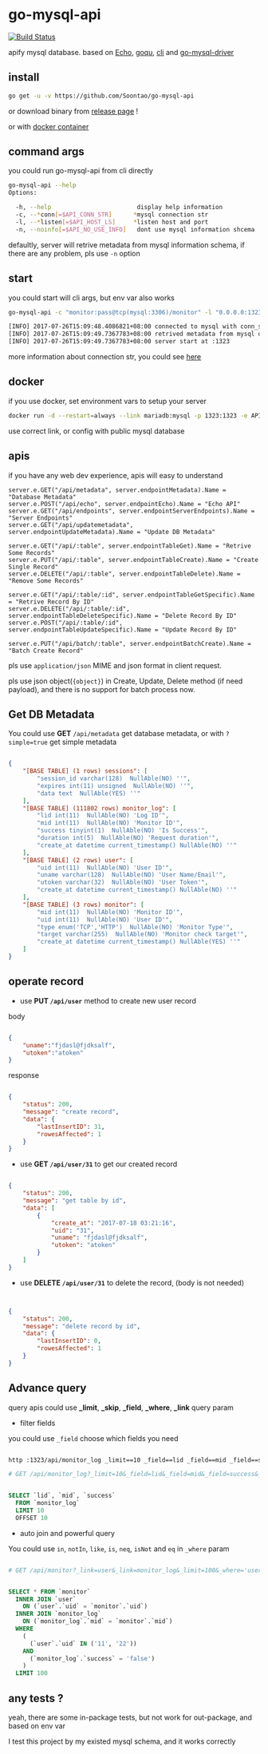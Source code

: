 # go-mysql-api

[![Build Status](https://ci.fornever.org/buildStatus/icon?job=go-mysql-api)](https://ci.fornever.org/job/go-mysql-api)

apify mysql database. based on [Echo](https://github.com/labstack/echo), [goqu](https://github.com/doug-martin/goqu), [cli](https://github.com/mkideal/cli) and [go-mysql-driver](https://github.com/go-sql-driver/mysql)

## install

```bash
go get -u -v https://github.com/Soontao/go-mysql-api
```

or download binary from [release page](https://github.com/Soontao/go-mysql-api/releases) !

or with [docker container](https://hub.docker.com/r/theosun/go-mysql-api/)

## command args

you could run go-mysql-api from cli directly

```bash
go-mysql-api --help
Options:

  -h, --help                        display help information
  -c, --*conn[=$API_CONN_STR]      *mysql connection str
  -l, --*listen[=$API_HOST_LS]     *listen host and port
  -n, --noinfo[=$API_NO_USE_INFO]   dont use mysql information shcema

```

defaultly, server will retrive metadata from mysql information schema, if there are any problem, pls use `-n` option

## start

you could start will cli args, but env var also works

```bash
go-mysql-api -c "monitor:pass@tcp(mysql:3306)/monitor" -l "0.0.0.0:1323"

[INFO] 2017-07-26T15:09:48.4086821+08:00 connected to mysql with conn_str: monitor:pass@tcp(mysql:3306)/monitor
[INFO] 2017-07-26T15:09:49.7367783+08:00 retrived metadata from mysql database: monitor
[INFO] 2017-07-26T15:09:49.7367783+08:00 server start at :1323
```

more information about connection str, you could see [here](https://github.com/go-sql-driver/mysql#examples)

## docker

if you use docker, set environment vars to setup your server

```bash
docker run -d --restart=always --link mariadb:mysql -p 1323:1323 -e API_CONN_STR='user:pass@tcp(domain:port)/db' -e API_HOST_LS=':1323' theosun/go-mysql-api:latest
```

use correct link, or config with public mysql database

## apis

if you have any web dev experience, apis will easy to understand

```golang
server.e.GET("/api/metadata", server.endpointMetadata).Name = "Database Metadata"
server.e.POST("/api/echo", server.endpointEcho).Name = "Echo API"
server.e.GET("/api/endpoints", server.endpointServerEndpoints).Name = "Server Endpoints"
server.e.GET("/api/updatemetadata", server.endpointUpdateMetadata).Name = "Update DB Metadata"

server.e.GET("/api/:table", server.endpointTableGet).Name = "Retrive Some Records"
server.e.PUT("/api/:table", server.endpointTableCreate).Name = "Create Single Record"
server.e.DELETE("/api/:table", server.endpointTableDelete).Name = "Remove Some Records"

server.e.GET("/api/:table/:id", server.endpointTableGetSpecific).Name = "Retrive Record By ID"
server.e.DELETE("/api/:table/:id", server.endpointTableDeleteSpecific).Name = "Delete Record By ID"
server.e.POST("/api/:table/:id", server.endpointTableUpdateSpecific).Name = "Update Record By ID"

server.e.PUT("/api/batch/:table", server.endpointBatchCreate).Name = "Batch Create Record"
```

pls use `application/json` MIME and json format in client request.

pls use json object(`{object}`) in Create, Update, Delete method (if need payload), and there is no support for batch process now.

## Get DB Metadata

You could use **GET** `/api/metadata` get database metadata, or with `?simple=true` get simple metadata

```json

{
    "[BASE TABLE] (1 rows) sessions": [
        "session_id varchar(128)  NullAble(NO) ''",
        "expires int(11) unsigned  NullAble(NO) ''",
        "data text  NullAble(YES) ''"
    ],
    "[BASE TABLE] (111802 rows) monitor_log": [
        "lid int(11)  NullAble(NO) 'Log ID'",
        "mid int(11)  NullAble(NO) 'Monitor ID'",
        "success tinyint(1)  NullAble(NO) 'Is Success'",
        "duration int(5)  NullAble(NO) 'Request duration'",
        "create_at datetime current_timestamp() NullAble(NO) ''"
    ],
    "[BASE TABLE] (2 rows) user": [
        "uid int(11)  NullAble(NO) 'User ID'",
        "uname varchar(128)  NullAble(NO) 'User Name/Email'",
        "utoken varchar(32)  NullAble(NO) 'User Token'",
        "create_at datetime current_timestamp() NullAble(NO) ''"
    ],
    "[BASE TABLE] (3 rows) monitor": [
        "mid int(11)  NullAble(NO) 'Monitor ID'",
        "uid int(11)  NullAble(NO) 'User ID'",
        "type enum('TCP','HTTP')  NullAble(NO) 'Monitor Type'",
        "target varchar(255)  NullAble(NO) 'Monitor check target'",
        "create_at datetime current_timestamp() NullAble(YES) ''"
    ]
}

```

## operate record

* use **PUT `/api/user`** method to create new user record

body

```json

{
    "uname":"fjdasl@fjdksalf",
    "utoken":"atoken"
}

```

response

```json

{
    "status": 200,
    "message": "create record",
    "data": {
        "lastInsertID": 31,
        "rowesAffected": 1
    }
}

```

* use **GET `/api/user/31`** to get our created record

```json

{
    "status": 200,
    "message": "get table by id",
    "data": [
        {
            "create_at": "2017-07-18 03:21:16",
            "uid": "31",
            "uname": "fjdasl@fjdksalf",
            "utoken": "atoken"
        }
    ]
}
```

* use **DELETE `/api/user/31`** to delete the record, (body is not needed)

```json


{
    "status": 200,
    "message": "delete record by id",
    "data": {
        "lastInsertID": 0,
        "rowesAffected": 1
    }
}

```

## Advance query

query apis could use **_limit**, **_skip**, **_field**, **_where**, **_link** query param

* filter fields

you could use `_field` choose which fields you need

```bash

http :1323/api/monitor_log _limit==10 _field==lid _field==mid _field==success _skip==10 -v

# GET /api/monitor_log?_limit=10&_field=lid&_field=mid&_field=success&_skip=10 HTTP/1.1

```

```sql

SELECT `lid`, `mid`, `success`
  FROM `monitor_log`
  LIMIT 10
  OFFSET 10

```

* auto join and powerful query

You could use `in`, `notIn`, `like`, `is`, `neq`, `isNot` and `eq` in `_where` param

```bash

# GET /api/monitor?_link=user&_link=monitor_log&_limit=100&_where='user.uid'.in(11,22)&_where='monitor_log.success'.eq(false)

```

```sql

SELECT * FROM `monitor`
  INNER JOIN `user`
    ON (`user`.`uid` = `monitor`.`uid`)
  INNER JOIN `monitor_log`
    ON (`monitor_log`.`mid` = `monitor`.`mid`)
  WHERE
    (
      (`user`.`uid` IN ('11', '22'))
    AND
      (`monitor_log`.`success` = 'false')
    )
  LIMIT 100

```

## any tests ?

yeah, there are some in-package tests, but not work for out-package, and based on env var

I test this project by my existed mysql schema, and it works correctly
